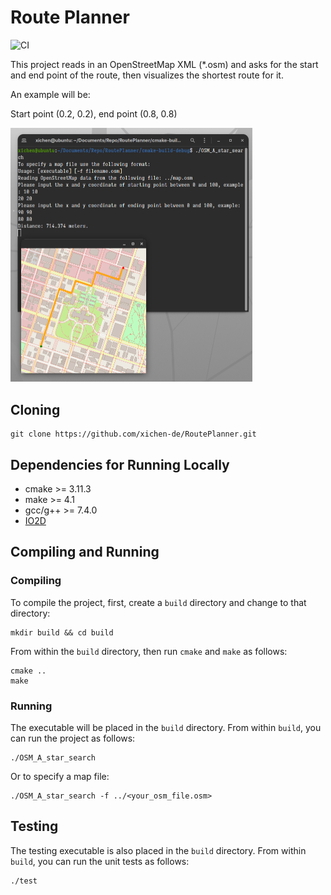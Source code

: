 # Route Planner

![CI](https://github.com/xichen-de/RoutePlanner/actions/workflows/docker.yml/badge.svg)

This project reads in an OpenStreetMap XML (*.osm) and asks for the start and end point of the route, then visualizes the shortest route for it.

An example will be:

Start point (0.2, 0.2), end point (0.8, 0.8)

<img src="README.assets/map.png" alt="map" style="zoom:50%;" />

## Cloning

```
git clone https://github.com/xichen-de/RoutePlanner.git
```

## Dependencies for Running Locally
* cmake >= 3.11.3
* make >= 4.1
* gcc/g++ >= 7.4.0
* [IO2D](https://github.com/cpp-io2d/P0267_RefImpl/blob/master/BUILDING.md)

## Compiling and Running

### Compiling
To compile the project, first, create a `build` directory and change to that directory:
```
mkdir build && cd build
```
From within the `build` directory, then run `cmake` and `make` as follows:
```
cmake ..
make
```
### Running
The executable will be placed in the `build` directory. From within `build`, you can run the project as follows:
```
./OSM_A_star_search
```
Or to specify a map file:
```
./OSM_A_star_search -f ../<your_osm_file.osm>
```

## Testing

The testing executable is also placed in the `build` directory. From within `build`, you can run the unit tests as follows:
```
./test
```
